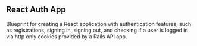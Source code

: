 ## React Auth App
Blueprint for creating a React application with authentication features, such as registrations, signing in, signing out, and checking if a user is logged in via http only cookies provided by a Rails API app.
